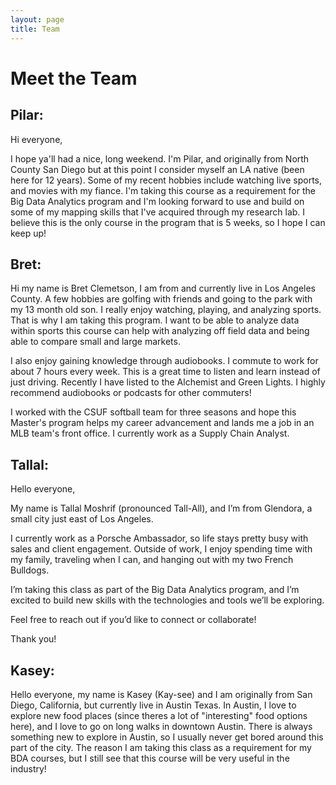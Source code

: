 ```yaml
---
layout: page
title: Team
---
```


# Meet the Team 

## Pilar:

Hi everyone,

I hope ya'll had a nice, long weekend. I'm Pilar, and originally from North County San Diego but at this point I consider myself an LA native (been here for 12 years). Some of my recent hobbies include watching live sports, and movies with my fiance. I'm taking this course as a requirement for the Big Data Analytics program and I'm looking forward to use and build on some of my mapping skills that I've acquired through my research lab. I believe this is the only course in the program that is 5 weeks, so I hope I can keep up!

## Bret:
Hi my name is Bret Clemetson, I am from and currently live in Los Angeles County. A few hobbies are golfing with friends and going to the park with my 13 month old son. I really enjoy watching, playing, and analyzing sports. That is why I am taking this program. I want to be able to analyze data within sports this course can help with analyzing off field data and being able to compare small and large markets.

I also enjoy gaining knowledge through audiobooks. I commute to work for about 7 hours every week. This is a great time to listen and learn instead of just driving. Recently I have listed to the Alchemist and Green Lights. I highly recommend audiobooks or podcasts for other commuters! 

I worked with the CSUF softball team for three seasons and hope this Master's program helps my career advancement and lands me a job in an MLB team's front office. I currently work as a Supply Chain Analyst.

## Tallal:
Hello everyone,

My name is Tallal Moshrif (pronounced Tall-All), and I’m from Glendora, a small city just east of Los Angeles.

I currently work as a Porsche Ambassador, so life stays pretty busy with sales and client engagement. Outside of work, I enjoy spending time with my family, traveling when I can, and hanging out with my two French Bulldogs.

I’m taking this class as part of the Big Data Analytics program, and I’m excited to build new skills with the technologies and tools we’ll be exploring.

Feel free to reach out if you’d like to connect or collaborate!

Thank you!

## Kasey:

Hello everyone, my name is Kasey (Kay-see) and I am originally from San Diego, California, but currently live in Austin Texas. In Austin, I love to explore new food places (since theres a lot of "interesting" food options here), and I love to go on long walks in downtown Austin. There is always something new to explore in Austin, so I usually never get bored around this part of the city. The reason I am taking this class as a requirement for my BDA courses, but I still see that this course will be very useful in the industry!
